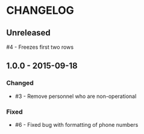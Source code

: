 # CHANGELOG #

## Unreleased ##

#4 - Freezes first two rows

## 1.0.0 - 2015-09-18 ##

### Changed ###
- #3 - Remove personnel who are non-operational

### Fixed ###
- #6 - Fixed bug with formatting of phone numbers
